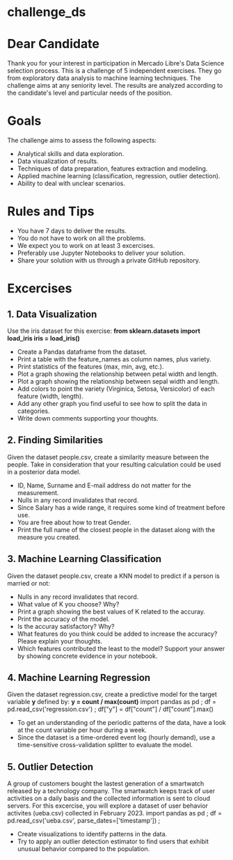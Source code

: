 # challenge_ds

# Dear Candidate
Thank you for your interest in participation in Mercado Libre's Data Science selection process. This is a challenge of 5 independent exercises. They go from exploratory data analysis to machine learning techniques. The challenge aims at any seniority level. The results are analyzed according to the candidate's level and particular needs of the position.

# Goals
The challenge aims to assess the following aspects:
- Analytical skills and data exploration.
- Data visualization of results.
- Techniques of data preparation, features extraction and modeling.
- Applied machine learning (classification, regression, outlier detection).
- Ability to deal with unclear scenarios.

# Rules and Tips
- You have 7 days to deliver the results.
- You do not have to work on all the problems.
- We expect you to work on at least 3 excercises.
- Preferably use Jupyter Notebooks to deliver your solution.
- Share your solution with us through a private GitHub repository.

# Excercises
## 1. Data Visualization
Use the iris dataset for this exercise:
**from sklearn.datasets import load_iris
iris = load_iris()**
- Create a Pandas dataframe from the dataset.
- Print a table with the feature_names as column names, plus variety.
- Print statistics of the features (max, min, avg, etc.).
- Plot a graph showing the relationship between petal width and length.
- Plot a graph showing the relationship between sepal width and length.
- Add colors to point the variety (Virginica, Setosa, Versicolor) of each feature (width, length).
- Add any other graph you find useful to see how to split the data in categories.
- Write down comments supporting your thoughts.

## 2. Finding Similarities
Given the dataset people.csv, create a similarity measure between the people. Take in consideration that your resulting calculation could be used in a posterior data model.
- ID, Name, Surname and E-mail address do not matter for the measurement.
- Nulls in any record invalidates that record.
- Since Salary has a wide range, it requires some kind of treatment before use.
- You are free about how to treat Gender.
- Print the full name of the closest people in the dataset along with the measure you created.

## 3. Machine Learning Classification
Given the dataset people.csv, create a KNN model to predict if a person is married or not:
- Nulls in any record invalidates that record.
- What value of K you choose? Why?
- Print a graph showing the best values of K related to the accuray.
- Print the accuracy of the model.
- Is the accuray satisfactory? Why?
- What features do you think could be added to increase the accuracy? Please explain your thoughts.
- Which features contributed the least to the model? Support your answer by showing concrete evidence in your notebook.

## 4. Machine Learning Regression
Given the dataset regression.csv, create a predictive model for the target variable **y** defined by: **y = count / max(count)**
  import pandas as pd ; 
  df = pd.read_csv('regression.csv') ;
  df["y"] = df["count"] / df["count"].max()
- To get an understanding of the periodic patterns of the data, have a look at the count variable per hour during a week.
- Since the dataset is a time-ordered event log (hourly demand), use a time-sensitive cross-validation splitter to evaluate the model.

## 5. Outlier Detection
A group of customers bought the lastest generation of a smartwatch released by a technology company. The smartwatch keeps track of user activities on a daily basis and the collected information is sent to cloud servers. For this excercise, you will explore a dataset of user behavior activites (ueba.csv) collected in February 2023.
import pandas as pd ; 
df = pd.read_csv('ueba.csv', parse_dates=['timestamp']) ;
- Create visualizations to identify patterns in the data.
- Try to apply an outlier detection estimator to find users that exhibit unusual behavior compared to the population.

